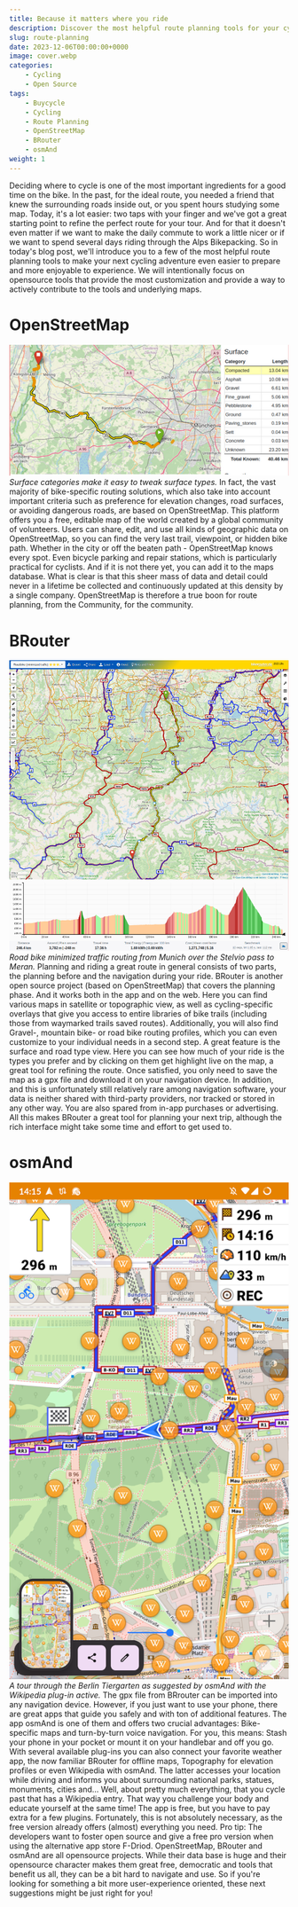 ```yaml
---
title: Because it matters where you ride
description: Discover the most helpful route planning tools for your cycling adventures.
slug: route-planning
date: 2023-12-06T00:00:00+0000
image: cover.webp
categories:
    - Cycling
    - Open Source
tags:
    - Buycycle
    - Cycling
    - Route Planning
    - OpenStreetMap
    - BRouter
    - osmAnd
weight: 1
---
```

Deciding where to cycle is one of the most important ingredients for a good time on the bike. In the past, for the ideal route, you needed a friend that knew the surrounding roads inside out, or you spent hours studying some map. Today, it's a lot easier: two taps with your finger and we've got a great starting point to refine the perfect route for your tour.
And for that it doesn't even matter if we want to make the daily commute to work a little nicer or if we want to spend several days riding through the Alps Bikepacking. So in today's blog post, we'll introduce you to a few of the most helpful route planning tools to make your next cycling adventure even easier to prepare and more enjoyable to experience.
We will intentionally focus on opensource tools that provide the most customization and provide a way to actively contribute to the tools and underlying maps.
# OpenStreetMap
![OpenStreetMap Example](image1.png)
*Surface categories make it easy to tweak surface types.*
In fact, the vast majority of bike-specific routing solutions, which also take into account important criteria such as preference for elevation changes, road surfaces, or avoiding dangerous roads, are based on OpenStreetMap.
This platform offers you a free, editable map of the world created by a global community of volunteers. Users can share, edit, and use all kinds of geographic data on OpenStreetMap, so you can find the very last trail, viewpoint, or hidden bike path. Whether in the city or off the beaten path - OpenStreetMap knows every spot. Even bicycle parking and repair stations, which is particularly practical for cyclists. And if it is not there yet, you can add it to the maps database.
What is clear is that this sheer mass of data and detail could never in a lifetime be collected and continuously updated at this density by a single company. OpenStreetMap is therefore a true boon for route planning, from the Community, for the community.
# BRouter
![BRouter Interface](image2.png)
*Road bike minimized traffic routing from Munich over the Stelvio pass to Meran.*
Planning and riding a great route in general consists of two parts, the planning before and the navigation during your ride.
BRouter is another open source project (based on OpenStreetMap) that covers the planning phase. And it works both in the app and on the web.
Here you can find various maps in satellite or topographic view, as well as cycling-specific overlays that give you access to entire libraries of bike trails (including those from waymarked trails saved routes). Additionally, you will also find Gravel-, mountain bike- or road bike routing profiles, which you can even customize to your individual needs in a second step. A great feature is the surface and road type view. Here you can see how much of your ride is the types you prefer and by clicking on them get highlight live on the map, a great tool for refining the route. Once satisfied, you only need to save the map as a gpx file and download it on your navigation device.
In addition, and this is unfortunately still relatively rare among navigation software, your data is neither shared with third-party providers, nor tracked or stored in any other way. You are also spared from in-app purchases or advertising.
All this makes BRouter a great tool for planning your next trip, although the rich interface might take some time and effort to get used to.
# osmAnd
![osmAnd App](image3.png)
*A tour through the Berlin Tiergarten as suggested by osmAnd with the Wikipedia plug-in active.*
The gpx file from BRrouter can be imported into any navigation device. However, if you just want to use your phone, there are great apps that guide you safely and with ton of additional features. The app osmAnd is one of them and offers two crucial advantages: Bike-specific maps and turn-by-turn voice navigation. For you, this means: Stash your phone in your pocket or mount it on your handlebar and off you go.
With several available plug-ins you can also connect your favorite weather app, the now familiar BRouter for offline maps, Topography for elevation profiles or even Wikipedia with osmAnd. The latter accesses your location while driving and informs you about surrounding national parks, statues, monuments, cities and... Well, about pretty much everything, that you cycle past that has a Wikipedia entry. That way you challenge your body and educate yourself at the same time!
The app is free, but you have to pay extra for a few plugins. Fortunately, this is not absolutely necessary, as the free version already offers (almost) everything you need. Pro tip: The developers want to foster open source and give a free pro version when using the alternative app store F-Driod.
OpenStreetMap, BRouter and osmAnd are all opensource projects. While their data base is huge and their opensource character makes them great free, democratic and tools that benefit us all, they can be a bit hard to navigate and use. So if you're looking for something a bit more user-experience oriented, these next suggestions might be just right for you!

